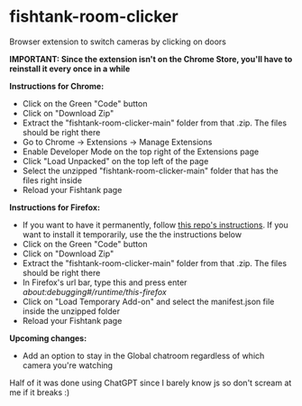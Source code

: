 # fishtank-room-clicker
Browser extension to switch cameras by clicking on doors

**IMPORTANT: Since the extension isn't on the Chrome Store, you'll have to reinstall it every once in a while**

**Instructions for Chrome:**
- Click on the Green "Code" button
- Click on "Download Zip"
- Extract the "fishtank-room-clicker-main" folder from that .zip. The files should be right there
- Go to Chrome -> Extensions -> Manage Extensions
- Enable Developer Mode on the top right of the Extensions page
- Click "Load Unpacked" on the top left of the page
- Select the unzipped "fishtank-room-clicker-main" folder that has the files right inside
- Reload your Fishtank page

**Instructions for Firefox:**
- If you want to have it permanently, follow [this repo's instructions](https://github.com/ninjaeae/fishtank-room-clicker-firefox). If you want to install it temporarily, use the the instructions below
- Click on the Green "Code" button
- Click on "Download Zip"
- Extract the "fishtank-room-clicker-main" folder from that .zip. The files should be right there
- In Firefox's url bar, type this and press enter _about:debugging#/runtime/this-firefox_
- Click on "Load Temporary Add-on" and select the manifest.json file inside the unzipped folder
- Reload your Fishtank page

**Upcoming changes:**
- Add an option to stay in the Global chatroom regardless of which camera you're watching

Half of it was done using ChatGPT since I barely know js so don't scream at me if it breaks :)
